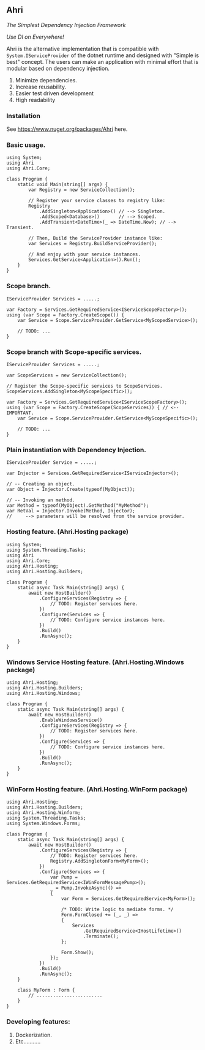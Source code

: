 ## Ahri
_The Simplest Dependency Injection Framework_

_Use DI on Everywhere!_

Ahri is the alternative implementation that is compatible 
with `System.IServiceProvider` of the dotnet runtime and designed with "Simple is best" concept.
The users can make an application with minimal effort that is modular based on dependency injection.

1. Minimize dependencies.
2. Increase reusability.
3. Easier test driven development
4. High readability

### Installation
See https://www.nuget.org/packages/Ahri here.

### Basic usage.
```
using System;
using Ahri
using Ahri.Core;

class Program {
    static void Main(string[] args) {
        var Registry = new ServiceCollection();
        
        // Register your service classes to registry like:
        Registry
            .AddSingleton<Application>() // --> Singleton.
            .AddScoped<Database>()       // --> Scoped.
            .AddTransient<DateTime>(_ => DateTime.Now); // --> Transient.
        
        // Then, Build the ServiceProvider instance like:
        var Services = Registry.BuildServiceProvider();
        
        // And enjoy with your service instances.
        Services.GetService<Application>().Run();
    }
}
```

### Scope branch.
```
IServiceProvider Services = .....;

var Factory = Services.GetRequiredService<IServiceScopeFactory>();
using (var Scope = Factory.CreateScope()) {
    var Service = Scope.ServiceProvider.GetService<MyScopedService>();
    
    // TODO: ...
}
```

### Scope branch with Scope-specific services.
```
IServiceProvider Services = .....;

var ScopeServices = new ServiceCollection();

// Register the Scope-specific services to ScopeServices.
ScopeServices.AddSingleton<MyScopeSpecific>();

var Factory = Services.GetRequiredService<IServiceScopeFactory>();
using (var Scope = Factory.CreateScope(ScopeServices)) { // <-- IMPORTANT.
    var Service = Scope.ServiceProvider.GetService<MyScopeSpecific>();

    // TODO: ...
}
```

### Plain instantiation with Dependency Injection.
```
IServiceProvider Service = .....;

var Injector = Services.GetRequiredService<IServiceInjector>();

// -- Creating an object.
var Object = Injector.Create(typeof(MyObject));

// -- Invoking an method.
var Method = typeof(MyObject).GetMethod("MyMethod");
var RetVal = Injector.Invoke(Method, Injector);
//     --> parameters will be resolved from the service provider.

```

### Hosting feature. (Ahri.Hosting package)
```
using System;
using System.Threading.Tasks;
using Ahri
using Ahri.Core;
using Ahri.Hosting;
using Ahri.Hosting.Builders;

class Program {
    static async Task Main(string[] args) {
        await new HostBuilder()
            .ConfigureServices(Registry => {
                // TODO: Register services here.
            })
            .Configure(Services => {
                // TODO: Configure service instances here.
            })
            .Build()
            .RunAsync();
    }
}
```

### Windows Service Hosting feature. (Ahri.Hosting.Windows package)
```
using Ahri.Hosting;
using Ahri.Hosting.Builders;
using Ahri.Hosting.Windows;

class Program {
    static async Task Main(string[] args) {
        await new HostBuilder()
            .EnableWindowsService()
            .ConfigureServices(Registry => {
                // TODO: Register services here.
            })
            .Configure(Services => {
                // TODO: Configure service instances here.
            })
            .Build()
            .RunAsync();
    }
}
```

### WinForm Hosting feature. (Ahri.Hosting.WinForm package)
```
using Ahri.Hosting;
using Ahri.Hosting.Builders;
using Ahri.Hosting.Winform;
using System.Threading.Tasks;
using System.Windows.Forms;

class Program {
    static async Task Main(string[] args) {
        await new HostBuilder()
            .ConfigureServices(Registry => {
                // TODO: Register services here.
                Registry.AddSingletonForm<MyForm>();
            })
            .Configure(Services => {
                var Pump = Services.GetRequiredService<IWinFormMessagePump>();
                _ = Pump.InvokeAsync(() =>
                {
                    var Form = Services.GetRequiredService<MyForm>();

                    /* TODO: Write logic to mediate forms. */
                    Form.FormClosed += (_, _) =>
                    {
                        Services
                            .GetRequiredService<IHostLifetime>()
                            .Terminate();
                    };

                    Form.Show();
                });
            })
            .Build()
            .RunAsync();
    }

    class MyForm : Form {
        // ........................
    }
}

```


### Developing features:
1. Dockerization.
2. Etc...........